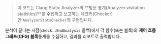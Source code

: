 
>이 코드는 Clang Static Analyzer의 **방문 통계(Analyzer visitation statistics)**를 수집하고 보고하는 체크커(Checker)인 `AnalyzerStatsChecker`의 구현입니다.  
>
 분석이 끝나는 시점(`check::EndAnalysis` 콜백)에서 각 함수(또는 블록)의 **제어 흐름 그래프(CFG) 블록**통계를 수집하고, 결과를 리포트로 출력합니다.


```cpp
```